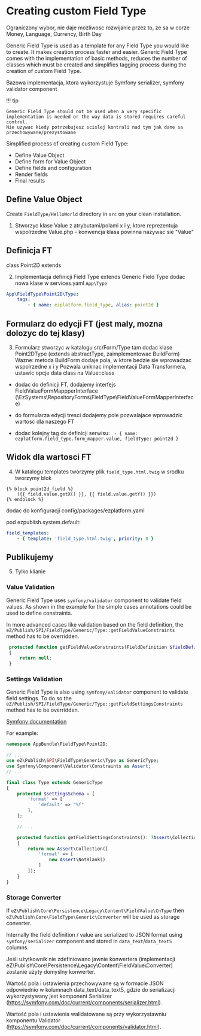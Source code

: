 # Creating custom Field Type

Ograniczony wybor, nie daje mozliwosc rozwijanie przez to, ze sa w corze
Money, Language, Currency, Birth Day

Generic Field Type is used as a template for any Field Type you would like to create.
It makes creation process faster and easier. 
Generic Field Type comes with the implementation of basic methods, reduces the number of classes which must be created and simplifies tagging process during the creation of custom Field Type.

Bazowa implementacja, ktora wykorzystuje Symfony serializer, symfony validator component

!!! tip

    Generic Field Type should not be used when a very specific implementation is needed or the way data is stored requires careful control.
    Nie uzywac kiedy potrzebujesz scislej kontrali nad tym jak dane sa przechowywane/prezystowane

Simplified process of creating custom Field Type:

- Define Value Object
- Define form for Value Object
- Define fields and configuration
- Render fields
- Final results

## Define Value Object

Create `FieldType/HelloWorld` directory in `src` on your clean installation. 
1. Stworzyc klase Value z atrybutami/polami x i y, ktore reprezentuja wspolrzedne Value.php - konwencja klasa powinna nazywac sie "Value"

## Definicja FT 

class Point2D extends 

2. Implementacja definicji Field Type extends Generic Field Type
dodac nowa klase w services.yaml `App\Type`

```yaml
App\FieldType\Point2D\Type:
    tags:
        - { name: ezplatform.field_type, alias: point2d }
```

## Formularz do edycji FT (jest maly, mozna dolozyc do tej klasy)

3. Formularz stworzyc w katalogu src/Form/Type tam dodac klase Point2DType (extends abstractType, zaimplementowac BuildForm)
Wazne: metoda BuildForm dodaje pola, w ktore bedzie sie wprowadzac wspolrzedne x i y
Pozwala uniknac implementacji Data Transformera, 
ustawic opcje data class na Value::class

- dodac do definicji FT, dodajemy interfejs FieldValueFormMappperInterface (\EzSystems\RepositoryForms\FieldType\FieldValueFormMapperInterface)

- do formularza edycji tresci dodajemy pole pozwalajace wprowadzic wartosc dla naszego FT

- dodac kolejny tag do definicji serwisu: ` - { name: ezplatform.field_type.form_mapper.value, fieldType: point2d }`

## Widok dla wartosci FT

4. W katalogu templates tworzymy plik `field_type.html.twig`
w srodku tworzymy blok 

```twig
{% block point2d_field %}
    ({{ field.value.getX() }}, {{ field.value.getY() }})
{% endblock %}
```

dodac do konfiguracji config/packages/ezplatform.yaml

pod ezpublish.system.default: 

```yaml
field_templates:
    - { template: 'field_type.html.twig', priority: 0 }
```

## Publikujemy

5. Tylko klianie

### Value Validation

Generic Field Type uses `symfony/validator` component to validate field values.
As shown in the example for the simple cases annotations could be used to define constraints.

In more advanced cases like validation based on the field definition, the `eZ/Publish/SPI/FieldType/Generic/Type::getFieldValueConstraints` method has to be overridden.

```php
 protected function getFieldValueConstraints(FieldDefinition $fieldDefinition): ?Assert\Collection 
 { 
     return null; 
 } 
```

### Settings Validation

Generic Field Type is also using `symfony/validator` component to validate field settings.
To do so the `eZ/Publish/SPI/FieldType/Generic/Type::getFieldSettingsConstraints` method has to be overridden. 

[Symfony documentation](https://symfony.com/doc/4.3/validation/raw_values.html)

For example:

```php
namespace AppBundle\FieldType\Point2D;

// ... 
use eZ\Publish\SPI\FieldType\Generic\Type as GenericType;
use Symfony\Component\Validator\Constraints as Assert;
// ... 

final class Type extends GenericType
{
    protected $settingsSchema = [
        'format' => [
            'default' => "%f"
        ],
    ];

    // ... 

    protected function getFieldSettingsConstraints(): ?Assert\Collection
    {
        return new Assert\Collection([
            'format' => [
                new Assert\NotBlank()
            ]
        ]);
    }
}
```

### Storage Converter

If `eZ\Publish\Core\Persistence\Legacy\Content\FieldValue\CnType` then `eZ\Publish\Core\FieldType\Generic\Converter` will be used as storage converter.

Internally the field definition / value are serialized to JSON format using `symfony/serializer` component and stored in `data_text`/`data_text5` columns.


Jeśli użytkownik nie zdefiniowano jawnie konwertera (implementacji eZ\Publish\Core\Persistence\Legacy\Content\FieldValue\Converter) zostanie użyty domyślny konwerter.

Wartość pola i ustawienia przechowywane są w formacie JSON odpowiednio w kolumnach data_text/data_text5, gdzie do serializacji wykorzystywany jest komponent Serializer (https://symfony.com/doc/current/components/serializer.html).

Wartość pola i ustawienia walidatowane są przy wykorzystawniu komponentu Validator (https://symfony.com/doc/current/components/validator.html).